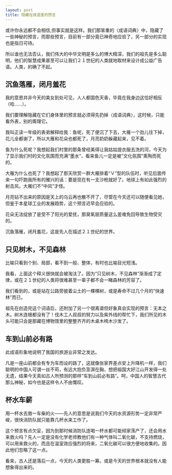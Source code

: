 ```yaml
---
layout: post
title: 隐藏在成语里的预言
---
```


或许你永远都不会相信,但事实就是这样。我们那笨重的〈成语词典〉中，隐藏了一些神秘的预言，而那些预言，目前有一部分竟已神奇地应验了，另一部分的实现也是指日可待。

所以谁也无法否认，我们伟大的中华文明是多么的博大精深，我们的祖先是多么聪明，他们的智慧成果甚至可以让我们２１世纪的人类就地取材来设计成公益广告语。人类，的确了不起。
 
## 沉鱼落雁，闭月羞花

我的意思并非今天的美女到处可见，人人都国色天香，毕竟在我身边这恰好相反（哈……）。

我们要理解隐藏在它们身体里的预言就必须得先扔掉〈成语词典〉，这时候，只能看外表，别的甭理它。

我叫正读一年级的表弟解释给我：鱼呢，死了便沉了下去，大雁一个劲儿往下掉，花儿全都谢了，所以大雁和花朵也都死了，月亮奶奶躲藏起来，见不着。

鱼为什么死呢？我想起我们村里的那条曾经美得让我姑姑提衣服去洗的河，今天为了显示我们村的文化氛围而充满“墨水”，看来鱼儿一定是被“文化氛围”熏陶而死的。

大雁为什么也死了？我想起了那天欣赏一群大雁排着“Ｖ”型的队伍时，听见后面传来一句吓跑我所有的雅兴的话：要是现在有一支沙枪就好了。地球上有如此强烈的射击风，大雁们不“中风”才怪。

月亮钻不出来的原因是天上的乌云再也散不开了，尽管在今天还可以随便看见她，但鉴于本星球工业的发展趋势，这个预言迟早会应验的。

花朵无法绽放了是受不了阳光的爱抚，那臭氧层质量这么差难免回导致生物受灾的。

沉鱼落雁，闭月羞花，这是先人在描述２１世纪的世界。
 
## 只见树木，不见森林

比喻只看到个别、局部，看不到一般、整体，有时也比喻目光短浅。

我看，上面这个释义很快就会被淘汰了。因为“只见树木，不见森林”渐渐成了定律，或在２１世纪的人类将很难甚至一辈子都不会一睹森林的芳容了。

我们看到的，或是站在公路旁披着尘土的一棵棵树，或是寿命不过几个月的“快速林”而已。

祖先在创造完这个词语后，还附加了另一个很离谱但好象真会实现的预言：无本之木。树木连根都没有了！伐木工人叔叔的努力以及紫外线的帮忙下，我们所见的木头可能只会是那藏在博物馆里的整整齐齐的木桌木椅木沙发了。
 
## 车到山前必有路

此成语形象地说明了我国的旅游业非常之发达。

凡是一座山前都会有专为车而设的路了，这就像张家界差点安上升降机一样，我们聪明的中国人可谓一丝不苟，有远大抱负澎湃在胸，想把祖国大好江山开发得一处无遗，结果今天真如古人所预测的那样“车到山前必有路”。呵，中国人的智慧古代那么神秘，如今也是这样令人不由慨叹。
 
## 杯水车薪

用一杯水去救一车柴的火——先人的意思是说我们今天的水资源形势一定非常严峻，很快消防队就只能靠几杯水来工作了。

这个预言有点欠妥，因为到那时候消防队连喝一杯水都可能倾家荡产了，还会用水来救火吗？先人一定是没有化学老师教他们有一种气体叫二氧化碳，不支持燃烧，可以用来救火的，而且在温室效应强烈的将来，二氧化碳可以很方便地收集的。因此他们忽略了这一点。

看来，古人还是落后一点，今天的人类更胜一筹。或是今天的世界根本就没有人能想象得出来的。